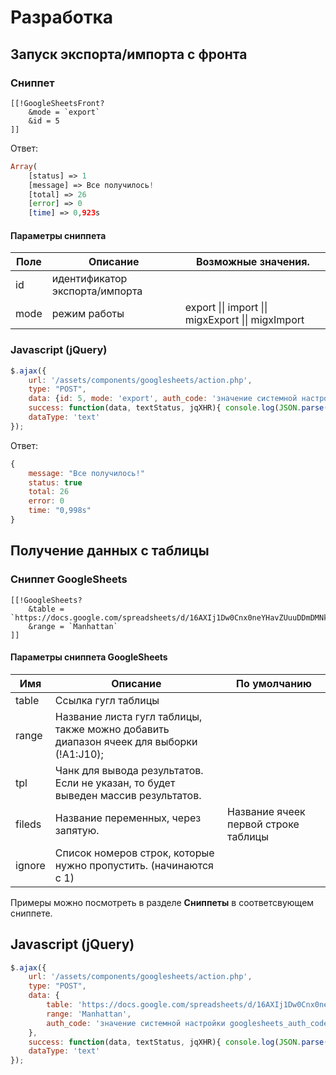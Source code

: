 # Разработка

## Запуск экспорта/импорта с фронта

### Сниппет

```modx
[[!GoogleSheetsFront?
    &mode = `export`
    &id = 5
]]
```

Ответ:

``` php
Array(
    [status] => 1
    [message] => Все получилось!
    [total] => 26
    [error] => 0
    [time] => 0,923s
```

#### Параметры сниппета

| Поле | Описание                       | Возможные значения.                                |
|------|--------------------------------|----------------------------------------------------|
| id   | идентификатор экспорта/импорта |                                                    |
| mode | режим работы                   | export \|\| import \|\| migxExport \|\| migxImport |

### Javascript (jQuery)

``` js
$.ajax({
    url: '/assets/components/googlesheets/action.php',
    type: "POST",
    data: {id: 5, mode: 'export', auth_code: 'значение системной настройки googlesheets_auth_code'},
    success: function(data, textStatus, jqXHR){ console.log(JSON.parse(data)) },
    dataType: 'text'
});
```

Ответ:

```js
{
    message: "Все получилось!"
    status: true
    total: 26
    error: 0
    time: "0,998s"
}
```

## Получение данных с таблицы

### Сниппет GoogleSheets

```modx
[[!GoogleSheets?
    &table = `https://docs.google.com/spreadsheets/d/16AXIj1Dw0Cnx0neYHavZUuuDDmDMNkp8/edit#gid=0`
    &range = `Manhattan`
]]
```

#### Параметры сниппета GoogleSheets

| Имя    | Описание                                                                                | По умолчанию                         |
|--------|-----------------------------------------------------------------------------------------|--------------------------------------|
| table  | Ссылка гугл таблицы                                                                     |                                      |
| range  | Название листа гугл таблицы, также можно добавить диапазон ячеек для выборки (!A1:J10); |                                      |
| tpl    | Чанк для вывода результатов. Если не указан, то будет выведен массив результатов.       |                                      |
| fileds | Название переменных, через запятую.                                                     | Название ячеек первой строке таблицы |
| ignore | Cписок номеров строк, которые нужно пропустить. (начинаются с 1)                        |                                      |

Примеры можно посмотреть в разделе **Сниппеты** в соответсвующем сниппете.

## Javascript (jQuery)

```js
$.ajax({
    url: '/assets/components/googlesheets/action.php',
    type: "POST",
    data: {
        table: 'https://docs.google.com/spreadsheets/d/16AXIj1Dw0Cnx0neYHavZUuuDDmDMNkp8/edit#gid=0',
        range: 'Manhattan',
        auth_code: 'значение системной настройки googlesheets_auth_code'
    },
    success: function(data, textStatus, jqXHR){ console.log(JSON.parse(data)) },
    dataType: 'text'
});
```
